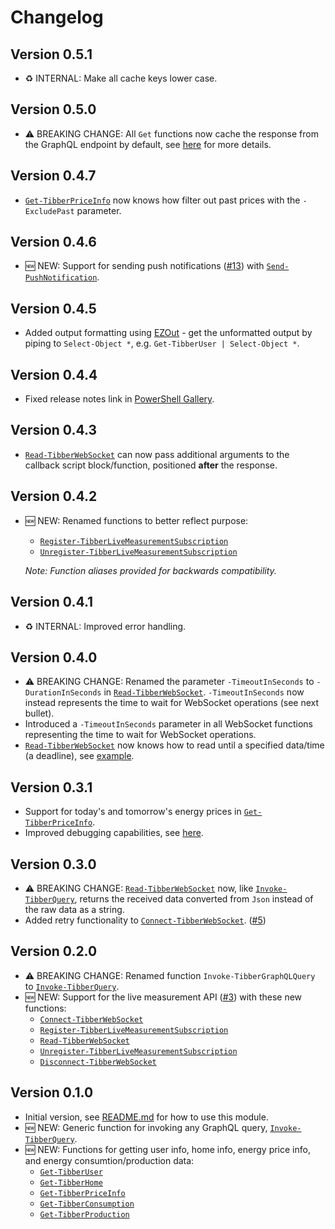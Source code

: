 # Changelog

## Version 0.5.1

* :recycle: INTERNAL: Make all cache keys lower case.

## Version 0.5.0

* :warning: BREAKING CHANGE: All `Get` functions now cache the response from the GraphQL endpoint by default, see [here](README.md#the-response-cache) for more details.

## Version 0.4.7

* [`Get-TibberPriceInfo`](docs/functions/Get-TibberPriceInfo.md) now knows how filter out past prices with the `-ExcludePast` parameter.

## Version 0.4.6

* :new: NEW: Support for sending push notifications ([#13](https://github.com/stefanes/PSTibber/issues/13)) with [`Send-PushNotification`](docs/functions/Send-PushNotification.md).

## Version 0.4.5

* Added output formatting using [EZOut](https://github.com/StartAutomating/EZOut) - get the unformatted output by piping to `Select-Object *`, e.g. `Get-TibberUser | Select-Object *`.

## Version 0.4.4

* Fixed release notes link in [PowerShell Gallery](https://www.powershellgallery.com/packages/PSTibber).

## Version 0.4.3

* [`Read-TibberWebSocket`](docs/functions/Read-TibberWebSocket.md) can now pass additional arguments to the callback script block/function, positioned **after** the response.

## Version 0.4.2

* :new: NEW: Renamed functions to better reflect purpose:
  * [`Register-TibberLiveMeasurementSubscription`](docs/functions/Register-TibberLiveMeasurementSubscription.md)
  * [`Unregister-TibberLiveMeasurementSubscription`](docs/functions/Unregister-TibberLiveMeasurementSubscription.md)

  _Note: Function aliases provided for backwards compatibility._

## Version 0.4.1

* :recycle: INTERNAL: Improved error handling.

## Version 0.4.0

* :warning: BREAKING CHANGE: Renamed the parameter `-TimeoutInSeconds` to `-DurationInSeconds` in [`Read-TibberWebSocket`](docs/functions/Read-TibberWebSocket.md). `-TimeoutInSeconds` now instead represents the time to wait for WebSocket operations (see next bullet).
* Introduced a `-TimeoutInSeconds` parameter in all WebSocket functions representing the time to wait for WebSocket operations.
* [`Read-TibberWebSocket`](docs/functions/Read-TibberWebSocket.md) now knows how to read until a specified data/time (a deadline), see [example](docs/graphql-ws.md#duration-deadline-or-max-package-count).

## Version 0.3.1

* Support for today's and tomorrow's energy prices in [`Get-TibberPriceInfo`](docs/functions/Get-TibberPriceInfo.md).
* Improved debugging capabilities, see [here](README.md#debugging).

## Version 0.3.0

* :warning: BREAKING CHANGE: [`Read-TibberWebSocket`](docs/functions/Read-TibberWebSocket.md) now, like [`Invoke-TibberQuery`](docs/functions/Invoke-TibberQuery.md), returns the received data converted from `Json` instead of the raw data as a string.
* Added retry functionality to [`Connect-TibberWebSocket`](docs/functions/Connect-TibberWebSocket.md). ([#5](https://github.com/stefanes/PSTibber/issues/5))

## Version 0.2.0

* :warning: BREAKING CHANGE: Renamed function `Invoke-TibberGraphQLQuery` to [`Invoke-TibberQuery`](docs/functions/Invoke-TibberQuery.md).
* :new: NEW: Support for the live measurement API ([#3](https://github.com/stefanes/PSTibber/issues/3)) with these new functions:
  * [`Connect-TibberWebSocket`](docs/functions/Connect-TibberWebSocket.md)
  * [`Register-TibberLiveMeasurementSubscription`](docs/functions/Register-TibberLiveMeasurementSubscription.md)
  * [`Read-TibberWebSocket`](docs/functions/Read-TibberWebSocket.md)
  * [`Unregister-TibberLiveMeasurementSubscription`](docs/functions/Unregister-TibberLiveMeasurementSubscription.md)
  * [`Disconnect-TibberWebSocket`](docs/functions/Disconnect-TibberWebSocket.md)

## Version 0.1.0

* Initial version, see [README.md](README.md#usage) for how to use this module.
* :new: NEW: Generic function for invoking any GraphQL query, [`Invoke-TibberQuery`](docs/functions/Invoke-TibberQuery.md).
* :new: NEW: Functions for getting user info, home info, energy price info, and energy consumtion/production data:
  * [`Get-TibberUser`](docs/functions/Get-TibberUser.md)
  * [`Get-TibberHome`](docs/functions/Get-TibberHome.md)
  * [`Get-TibberPriceInfo`](docs/functions/Get-TibberPriceInfo.md)
  * [`Get-TibberConsumption`](docs/functions/Get-TibberConsumption.md)
  * [`Get-TibberProduction`](docs/functions/Get-TibberProduction.md)
